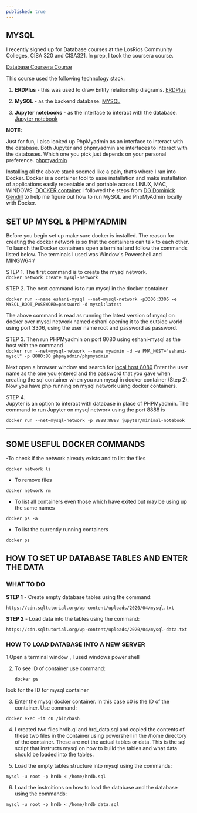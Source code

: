 ```yaml
---
published: true
---
```

## MYSQL

I recently signed up for Database courses at the LosRios Community Colleges, CISA 320 and CISA321.
In prep, I took the coursera course.

[Database Coursera Course](https://www.coursera.org/learn/analytics-mysql/lecture/wev1k/how-to-use-your-jupyter-account "Database Course")

This course used the following technology stack:

1. **ERDPlus** - this was used to draw Entity relationship diagrams. 
[ERDPlus](https://erdplus.com/standalone "ERDPlus")

2. **MySQL** - as the backend database.
[MYSQL](https://hub.docker.com/_/mysql "mysql")

3. **Jupyter notebooks** - as the interface to interact with the database.
[Jupyter notebook](https://jupyter-docker-stacks.readthedocs.io/en/latest/using/selecting.html "JUPYTER NOTEBOOK")


**NOTE:**

Just for fun, I also looked up PhpMyadmin as an interface to interact with the database. Both Jupyter and phpmyadmin are interfaces to interact with the databases. Which one you pick just depends on your personal preference. 
[phpmyadmin](https://hub.docker.com/r/phpmyadmin/phpmyadmin/ "phpmyadmin interface")


Installing all the above stack seemed like a pain, that’s where I ran into Docker. Docker is a container tool to ease installation and make installation of applications easily repeatable and portable across LINUX, MAC, WINDOWS.
[DOCKER container](https://www.docker.com/ "docker container")
I followed the steps from [DG Dominick Gendill](https://www.dgendill.com/posts/programming/2016-07-03-docker-mysql-notes.html  "DG Dominick Gendill") to help me figure out how to run MySQL and PhpMyAdmin locally with Docker.

## SET UP MYSQL & PHPMYADMIN

Before you begin set up make sure docker is installed.
The reason for creating the docker network is so that the containers can talk to each other.
To launch the Docker containers open a terminal and follow the commands listed below. The terminals I used was Window's Powershell and MINGW64:/


STEP 1. 
The first command is to create the mysql network.
<br>
``docker network create mysql-network``

STEP 2. 
The next command is to run mysql in the docker container 


``docker run --name eshani-mysql --net=mysql-network -p3306:3306 -e MYSQL_ROOT_PASSWORD=password -d mysql:latest``

The above command is read as running the latest version of mysql on docker over mysql network named eshani opening it to the outside world using port 3306, using the user name root and password as password. 


STEP 3. 
Then run PHPMyadmin on port 8080 using eshani-mysql as the host with the command 
<br>
``docker run --net=mysql-network --name myadmin -d -e PMA_HOST="eshani-mysql" -p 8080:80 phpmyadmin/phpmyadmin``

Next open a browser window and search for [local host 8080](http://localhost:8080/ "local host 8080")
Enter the user name as the one you entered and the password that you gave when creating the sql container when you run mysql in dcoker container (Step 2).
Now you have php running on mysql network using docker containers.


STEP 4.  
Jupyter is an option to interact with database in place of PHPMyadmin. The command to run Jupyter on mysql
network using the port 8888 is 

   ``docker run --net=mysql-network -p 8888:8888 jupyter/minimal-notebook``
   
<hr>

  ## SOME USEFUL DOCKER COMMANDS
  
   -To check if the network already exists and to list the files
   
  ``docker network ls``
  
 - To remove files
  
  ``docker network rm``
  
 - To list all containers even those which have exited but may be using up the same names 
  
  ``docker ps -a``
  
 - To list the currently running containers
  
  ``docker ps ``
   
  
 
## HOW TO SET UP DATABASE TABLES AND ENTER THE DATA

### WHAT TO DO 

**STEP 1** - Create empty database tables using the command: 

``https://cdn.sqltutorial.org/wp-content/uploads/2020/04/mysql.txt``

**STEP 2** - Load data into the tables using the command:

``https://cdn.sqltutorial.org/wp-content/uploads/2020/04/mysql-data.txt``



### HOW TO LOAD DATABASE INTO A NEW SERVER


1.Open a terminal window , I used windows power shell 

2. To see ID of container use command:

   ``docker ps`` 
   
look for the ID for mysql container

3. Enter the mysql docker container. In this case c0 is the ID of the container. Use command:

 ``docker exec -it c0 /bin/bash``

4. I  created two files hrdb.ql and hrd_data.sql and copied the contents
   of these two files in the container using powershell in the /home directory of the
   container. 
   These are not the actual tables or data.
   This is the sql script that instructs mysql on how to build the tables and 
   what data should be loaded into the tables.


5. Load the empty tables structure into mysql using the commands:

``mysql -u root -p hrdb < /home/hrdb.sql``

6. Load the instrcitions on how to load the database and the database using the commands:

``mysql -u root -p hrdb < /home/hrdb_data.sql``